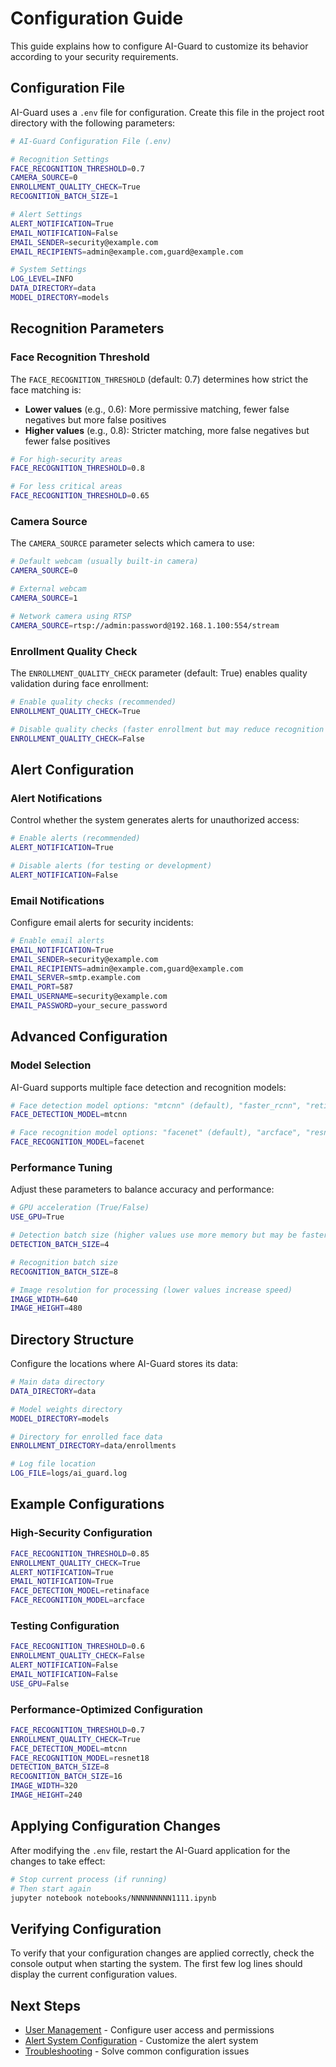 # Configuration Guide

This guide explains how to configure AI-Guard to customize its behavior according to your security requirements.

## Configuration File

AI-Guard uses a `.env` file for configuration. Create this file in the project root directory with the following parameters:

```bash
# AI-Guard Configuration File (.env)

# Recognition Settings
FACE_RECOGNITION_THRESHOLD=0.7
CAMERA_SOURCE=0
ENROLLMENT_QUALITY_CHECK=True
RECOGNITION_BATCH_SIZE=1

# Alert Settings
ALERT_NOTIFICATION=True
EMAIL_NOTIFICATION=False
EMAIL_SENDER=security@example.com
EMAIL_RECIPIENTS=admin@example.com,guard@example.com

# System Settings
LOG_LEVEL=INFO
DATA_DIRECTORY=data
MODEL_DIRECTORY=models
```

## Recognition Parameters

### Face Recognition Threshold

The `FACE_RECOGNITION_THRESHOLD` (default: 0.7) determines how strict the face matching is:

- **Lower values** (e.g., 0.6): More permissive matching, fewer false negatives but more false positives
- **Higher values** (e.g., 0.8): Stricter matching, more false negatives but fewer false positives

```bash
# For high-security areas
FACE_RECOGNITION_THRESHOLD=0.8

# For less critical areas
FACE_RECOGNITION_THRESHOLD=0.65
```

### Camera Source

The `CAMERA_SOURCE` parameter selects which camera to use:

```bash
# Default webcam (usually built-in camera)
CAMERA_SOURCE=0

# External webcam
CAMERA_SOURCE=1

# Network camera using RTSP
CAMERA_SOURCE=rtsp://admin:password@192.168.1.100:554/stream
```

### Enrollment Quality Check

The `ENROLLMENT_QUALITY_CHECK` parameter (default: True) enables quality validation during face enrollment:

```bash
# Enable quality checks (recommended)
ENROLLMENT_QUALITY_CHECK=True

# Disable quality checks (faster enrollment but may reduce recognition accuracy)
ENROLLMENT_QUALITY_CHECK=False
```

## Alert Configuration

### Alert Notifications

Control whether the system generates alerts for unauthorized access:

```bash
# Enable alerts (recommended)
ALERT_NOTIFICATION=True

# Disable alerts (for testing or development)
ALERT_NOTIFICATION=False
```

### Email Notifications

Configure email alerts for security incidents:

```bash
# Enable email alerts
EMAIL_NOTIFICATION=True
EMAIL_SENDER=security@example.com
EMAIL_RECIPIENTS=admin@example.com,guard@example.com
EMAIL_SERVER=smtp.example.com
EMAIL_PORT=587
EMAIL_USERNAME=security@example.com
EMAIL_PASSWORD=your_secure_password
```

## Advanced Configuration

### Model Selection

AI-Guard supports multiple face detection and recognition models:

```bash
# Face detection model options: "mtcnn" (default), "faster_rcnn", "retinaface"
FACE_DETECTION_MODEL=mtcnn

# Face recognition model options: "facenet" (default), "arcface", "resnet18"
FACE_RECOGNITION_MODEL=facenet
```

### Performance Tuning

Adjust these parameters to balance accuracy and performance:

```bash
# GPU acceleration (True/False)
USE_GPU=True

# Detection batch size (higher values use more memory but may be faster)
DETECTION_BATCH_SIZE=4

# Recognition batch size
RECOGNITION_BATCH_SIZE=8

# Image resolution for processing (lower values increase speed)
IMAGE_WIDTH=640
IMAGE_HEIGHT=480
```

## Directory Structure

Configure the locations where AI-Guard stores its data:

```bash
# Main data directory
DATA_DIRECTORY=data

# Model weights directory
MODEL_DIRECTORY=models

# Directory for enrolled face data
ENROLLMENT_DIRECTORY=data/enrollments

# Log file location
LOG_FILE=logs/ai_guard.log
```

## Example Configurations

### High-Security Configuration

```bash
FACE_RECOGNITION_THRESHOLD=0.85
ENROLLMENT_QUALITY_CHECK=True
ALERT_NOTIFICATION=True
EMAIL_NOTIFICATION=True
FACE_DETECTION_MODEL=retinaface
FACE_RECOGNITION_MODEL=arcface
```

### Testing Configuration

```bash
FACE_RECOGNITION_THRESHOLD=0.6
ENROLLMENT_QUALITY_CHECK=False
ALERT_NOTIFICATION=False
EMAIL_NOTIFICATION=False
USE_GPU=False
```

### Performance-Optimized Configuration

```bash
FACE_RECOGNITION_THRESHOLD=0.7
ENROLLMENT_QUALITY_CHECK=True
FACE_DETECTION_MODEL=mtcnn
FACE_RECOGNITION_MODEL=resnet18
DETECTION_BATCH_SIZE=8
RECOGNITION_BATCH_SIZE=16
IMAGE_WIDTH=320
IMAGE_HEIGHT=240
```

## Applying Configuration Changes

After modifying the `.env` file, restart the AI-Guard application for the changes to take effect:

```bash
# Stop current process (if running)
# Then start again
jupyter notebook notebooks/NNNNNNNNN1111.ipynb
```

## Verifying Configuration

To verify that your configuration changes are applied correctly, check the console output when starting the system. The first few log lines should display the current configuration values.

## Next Steps

- [User Management](../user-guide/management.md) - Configure user access and permissions
- [Alert System Configuration](../user-guide/alerts.md) - Customize the alert system
- [Troubleshooting](../user-guide/troubleshooting.md) - Solve common configuration issues